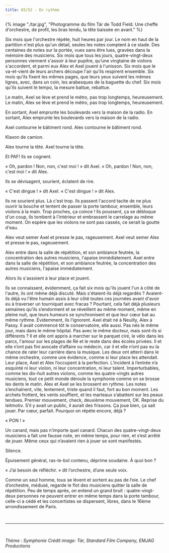 ```yaml
---
title: 03/52 - En rythme
---
```

{% image "./tar.jpg", "Photogramme du film Tár de Todd Field. Une cheffe d'orchestre, de profil, les bras tendu, la tête baissée en avant." %}

Six mois que l'orchestre répète, huit heures par jour. Le nom en haut de la partition n'est plus qu'un détail, seules les notes comptent à ce stade. Des centaines de notes sur la portée, vues sans être lues, gravées dans la mémoire des musiciens. Six mois que tous les jours, quatre-vingt-deux personnes viennent s'assoir à leur pupitre, qu’une vingtaine de violons s'accordent, et parmi eux Alex et Axel jouent à l'unisson. Six mois que le va-et-vient de leurs archers découpe l'air qu'ils respirent ensemble. Six mois qu'ils fixent les mêmes pages, que leurs yeux suivent les mêmes lignes, avec, dans un coin, les arabesques de la baguette du chef. Six mois qu'ils suivent le tempo, la mesure battue, rebattue.

Le matin, Axel se lève et prend le métro, pas trop longtemps, heureusement.
Le matin, Alex se lève et prend le métro, pas trop longtemps, heureusement.

En sortant, Axel emprunte les boulevards vers la maison de la radio.
En sortant, Alex emprunte les boulevards vers la maison de la radio.

Axel contourne le bâtiment rond.
Alex contourne le bâtiment rond.

Klaxon de camion.

Alex tourne la tête.
Axel tourne la tête.

Et PAF! Ils se cognent.

« Oh, pardon ! Non, non, c'est moi ! » dit Axel.
« Oh, pardon ! Non, non, c'est moi ! » dit Alex.

Ils se dévisagent, sourient, éclatent de rire.

« C'est dingue ! » dit Axel.
« C'est dingue ! » dit Alex.

Ils ne sourient plus. Là c'est trop. Ils passent l'accord tacite de ne plus ouvrir la bouche et tentent de passer la porte tambour, ensemble, leurs violons à la main. Trop proches, ça coince ! Ils poussent, ça se débloque d'un coup, ils tombent à l'intérieur et embrassent le carrelage au même moment. On espère que les violons ne sont pas cassés, ce serait la goutte d'eau.

Alex veut semer Axel et presse le pas, rageusement.
Axel veut semer Alex et presse le pas, rageusement.

Alex entre dans la salle de répétition, et son ambiance feutrée, la concentration des autres musiciens, l'apaise immédiatement.
Axel entre dans la salle de répétition, et son ambiance feutrée, la concentration des autres musiciens, l'apaise immédiatement.

Alors ils s'assoient à leur place et jouent.

Ils se connaissent, évidemment, ça fait six mois qu'ils jouent l'un à côté de l'autre, ils ont même déjà discuté. Mais s'étaient-ils déjà regardés ? Avaient-ils déjà vu l'être humain assis à leur côté toutes ces journées avant d'avoir eu à traverser un tourniquet avec fracas ? Pourtant, cela fait déjà plusieurs semaines qu’ils s’endorment et se réveillent au même moment, même en pleine nuit, que leurs humeurs se synchronisent et que leur cœur bat au même rythme. Évidemment, ils l’ignorent. 
Axel était né à Neuilly, Alex à Passy. Il avait commencé tôt le conservatoire, elle aussi. Pas nés le même jour, mais dans le même hôpital. Pas  avec le même docteur, mais sont-ils si différents ? Il et elle ont appris à marcher sur le parquet ciré, le vélo dans les parcs, l'amour sur les plages de Ré et le reste dans des écoles privées. Il et elle n’ont pas fini avocate d’affaire ou médecin, car il et elle n’ont pas eu la chance de rater leur carrière dans la musique. Les deux ont atterri dans le même orchestre, comme une évidence, comme si leur place les attendait.
Leur place, Axel et Alex l’occupent à la perfection. L’incident à l’entrée n’a esquinté ni leur violon, ni leur concentration, ni leur talent. Imperturbables, comme les dix-huit autres violons, comme les quatre-vingts autres musiciens, tout ce petit monde déroule la symphonie comme on se brosse les dents le matin. Alex et Axel se les brossent en rythme. Les notes s’enchaînent, vite, lentement, triste quand il faut, fort au bon moment. Les archets frottent, les vents soufflent, et les marteaux s’abattent sur les peaux tendues. Premier mouvement, check, deuxième mouvement, OK. Reprise du leitmotiv. S’il y avait un public, il aurait des frissons. Ça joue bien, ça sait jouer. Par cœur, parfait. Pourquoi on répète encore, déjà ? 

« PON ! »

Un canard, mais pas n’importe quel canard. Chacun des quatre-vingt-deux musiciens a fait une fausse note, en même temps, pour rien, et s’est arrêté de jouer. Même ceux qui n’avaient rien à jouer se sont manifestés. 

Silence.

Épuisement général, ras-le-bol contenu, déprime soudaine. À quoi bon ?

« J’ai besoin de réfléchir. » dit l’orchestre, d’une seule voix.

Comme un seul homme, tous se lèvent et sortent au pas de l’oie. Le chef d’orchestre, médusé, regarde le flot des musiciens quitter la salle de répétition. Peu de temps après, on entend un grand bruit : quatre-vingt-deux personnes ne peuvent entrer en même temps dans la porte tambour, celle-ci a cédé et les concertistes se dispersent, libres, dans le 16ème arrondissement de Paris.




</br>

____
</br>

*Thème : Symphonie*
*Crédit image: Tár, Standard Film Company, EMJAG Productions*
